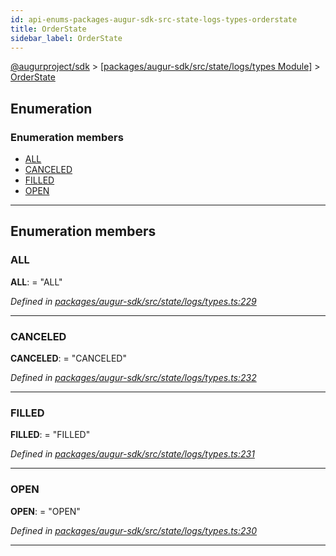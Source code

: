 ```yaml
---
id: api-enums-packages-augur-sdk-src-state-logs-types-orderstate
title: OrderState
sidebar_label: OrderState
---
```


[@augurproject/sdk](api-readme.md) > [[packages/augur-sdk/src/state/logs/types Module]](api-modules-packages-augur-sdk-src-state-logs-types-module.md) > [OrderState](api-enums-packages-augur-sdk-src-state-logs-types-orderstate.md)

## Enumeration

### Enumeration members

* [ALL](api-enums-packages-augur-sdk-src-state-logs-types-orderstate.md#all)
* [CANCELED](api-enums-packages-augur-sdk-src-state-logs-types-orderstate.md#canceled)
* [FILLED](api-enums-packages-augur-sdk-src-state-logs-types-orderstate.md#filled)
* [OPEN](api-enums-packages-augur-sdk-src-state-logs-types-orderstate.md#open)

---

## Enumeration members

<a id="all"></a>

###  ALL

**ALL**:  = "ALL"

*Defined in [packages/augur-sdk/src/state/logs/types.ts:229](https://github.com/AugurProject/augur/blob/b4365d6894/packages/augur-sdk/src/state/logs/types.ts#L229)*

___
<a id="canceled"></a>

###  CANCELED

**CANCELED**:  = "CANCELED"

*Defined in [packages/augur-sdk/src/state/logs/types.ts:232](https://github.com/AugurProject/augur/blob/b4365d6894/packages/augur-sdk/src/state/logs/types.ts#L232)*

___
<a id="filled"></a>

###  FILLED

**FILLED**:  = "FILLED"

*Defined in [packages/augur-sdk/src/state/logs/types.ts:231](https://github.com/AugurProject/augur/blob/b4365d6894/packages/augur-sdk/src/state/logs/types.ts#L231)*

___
<a id="open"></a>

###  OPEN

**OPEN**:  = "OPEN"

*Defined in [packages/augur-sdk/src/state/logs/types.ts:230](https://github.com/AugurProject/augur/blob/b4365d6894/packages/augur-sdk/src/state/logs/types.ts#L230)*

___

